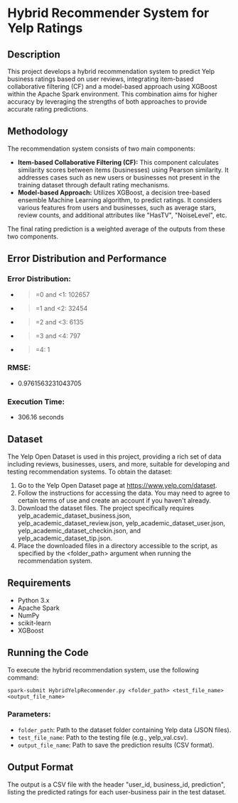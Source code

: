 # Hybrid Recommender System for Yelp Ratings

## Description

This project develops a hybrid recommendation system to predict Yelp business ratings based on user reviews, integrating item-based collaborative filtering (CF) and a model-based approach using XGBoost within the Apache Spark environment. This combination aims for higher accuracy by leveraging the strengths of both approaches to provide accurate rating predictions.  

## Methodology

The recommendation system consists of two main components:

- **Item-based Collaborative Filtering (CF):** This component calculates similarity scores between items (businesses) using Pearson similarity. It addresses cases such as new users or businesses not present in the training dataset through default rating mechanisms.
- **Model-based Approach:** Utilizes XGBoost, a decision tree-based ensemble Machine Learning algorithm, to predict ratings. It considers various features from users and businesses, such as average stars, review counts, and additional attributes like "HasTV", "NoiseLevel", etc.
  
The final rating prediction is a weighted average of the outputs from these two components.

## Error Distribution and Performance

### Error Distribution:
- >=0 and <1: 102657
- >=1 and <2: 32454
- >=2 and <3: 6135
- >=3 and <4: 797
- >=4: 1

### RMSE:
- 0.9761563231043705

### Execution Time:
- 306.16 seconds

## Dataset

The Yelp Open Dataset is used in this project, providing a rich set of data including reviews, businesses, users, and more, suitable for developing and testing recommendation systems. To obtain the dataset:

1. Go to the Yelp Open Dataset page at https://www.yelp.com/dataset.
2. Follow the instructions for accessing the data. You may need to agree to certain terms of use and create an account if you haven't already.
3. Download the dataset files. The project specifically requires yelp_academic_dataset_business.json, yelp_academic_dataset_review.json, yelp_academic_dataset_user.json, yelp_academic_dataset_checkin.json, and yelp_academic_dataset_tip.json.
4. Place the downloaded files in a directory accessible to the script, as specified by the <folder_path> argument when running the recommendation system.

## Requirements

- Python 3.x
- Apache Spark
- NumPy
- scikit-learn
- XGBoost

## Running the Code

To execute the hybrid recommendation system, use the following command:

```console
spark-submit HybridYelpRecommender.py <folder_path> <test_file_name> <output_file_name>
```

### Parameters:

- `folder_path`: Path to the dataset folder containing Yelp data (JSON files).
- `test_file_name`: Path to the testing file (e.g., yelp_val.csv).
- `output_file_name`: Path to save the prediction results (CSV format).

## Output Format

The output is a CSV file with the header "user_id, business_id, prediction", listing the predicted ratings for each user-business pair in the test dataset.
